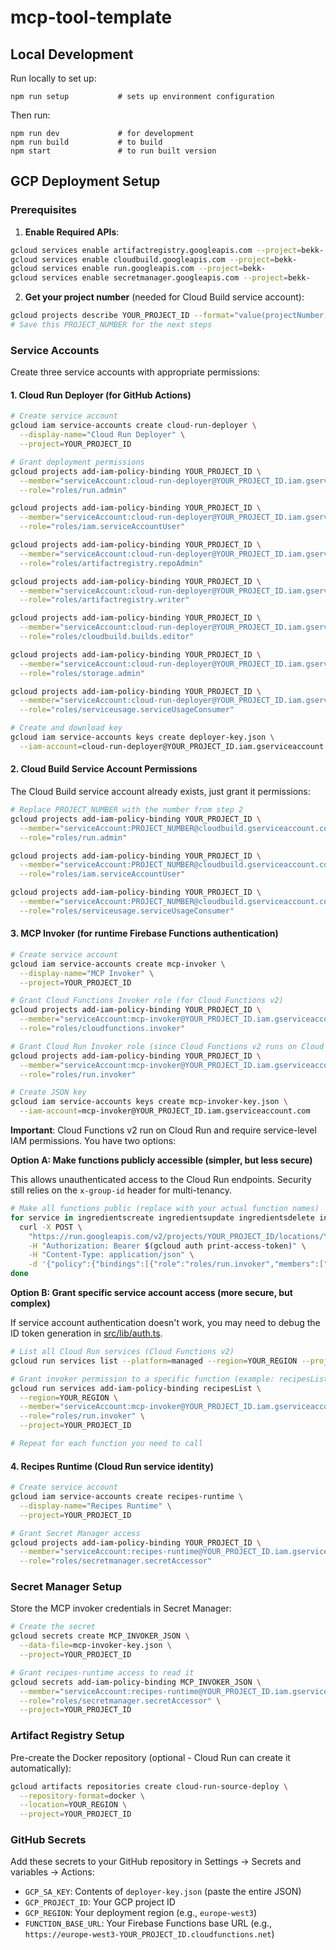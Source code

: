 # mcp-tool-template

## Local Development

Run locally to set up:
```
npm run setup           # sets up environment configuration
```

Then run:
```
npm run dev             # for development
npm run build           # to build
npm start               # to run built version
```

## GCP Deployment Setup

### Prerequisites

1. **Enable Required APIs**:
```bash
gcloud services enable artifactregistry.googleapis.com --project=bekk-
gcloud services enable cloudbuild.googleapis.com --project=bekk-
gcloud services enable run.googleapis.com --project=bekk-
gcloud services enable secretmanager.googleapis.com --project=bekk-
```

2. **Get your project number** (needed for Cloud Build service account):
```bash
gcloud projects describe YOUR_PROJECT_ID --format="value(projectNumber)"
# Save this PROJECT_NUMBER for the next steps
```

### Service Accounts

Create three service accounts with appropriate permissions:

#### 1. Cloud Run Deployer (for GitHub Actions)
```bash
# Create service account
gcloud iam service-accounts create cloud-run-deployer \
  --display-name="Cloud Run Deployer" \
  --project=YOUR_PROJECT_ID

# Grant deployment permissions
gcloud projects add-iam-policy-binding YOUR_PROJECT_ID \
  --member="serviceAccount:cloud-run-deployer@YOUR_PROJECT_ID.iam.gserviceaccount.com" \
  --role="roles/run.admin"

gcloud projects add-iam-policy-binding YOUR_PROJECT_ID \
  --member="serviceAccount:cloud-run-deployer@YOUR_PROJECT_ID.iam.gserviceaccount.com" \
  --role="roles/iam.serviceAccountUser"

gcloud projects add-iam-policy-binding YOUR_PROJECT_ID \
  --member="serviceAccount:cloud-run-deployer@YOUR_PROJECT_ID.iam.gserviceaccount.com" \
  --role="roles/artifactregistry.repoAdmin"

gcloud projects add-iam-policy-binding YOUR_PROJECT_ID \
  --member="serviceAccount:cloud-run-deployer@YOUR_PROJECT_ID.iam.gserviceaccount.com" \
  --role="roles/artifactregistry.writer"

gcloud projects add-iam-policy-binding YOUR_PROJECT_ID \
  --member="serviceAccount:cloud-run-deployer@YOUR_PROJECT_ID.iam.gserviceaccount.com" \
  --role="roles/cloudbuild.builds.editor"

gcloud projects add-iam-policy-binding YOUR_PROJECT_ID \
  --member="serviceAccount:cloud-run-deployer@YOUR_PROJECT_ID.iam.gserviceaccount.com" \
  --role="roles/storage.admin"

gcloud projects add-iam-policy-binding YOUR_PROJECT_ID \
  --member="serviceAccount:cloud-run-deployer@YOUR_PROJECT_ID.iam.gserviceaccount.com" \
  --role="roles/serviceusage.serviceUsageConsumer"

# Create and download key
gcloud iam service-accounts keys create deployer-key.json \
  --iam-account=cloud-run-deployer@YOUR_PROJECT_ID.iam.gserviceaccount.com
```

#### 2. Cloud Build Service Account Permissions
The Cloud Build service account already exists, just grant it permissions:

```bash
# Replace PROJECT_NUMBER with the number from step 2
gcloud projects add-iam-policy-binding YOUR_PROJECT_ID \
  --member="serviceAccount:PROJECT_NUMBER@cloudbuild.gserviceaccount.com" \
  --role="roles/run.admin"

gcloud projects add-iam-policy-binding YOUR_PROJECT_ID \
  --member="serviceAccount:PROJECT_NUMBER@cloudbuild.gserviceaccount.com" \
  --role="roles/iam.serviceAccountUser"

gcloud projects add-iam-policy-binding YOUR_PROJECT_ID \
  --member="serviceAccount:PROJECT_NUMBER@cloudbuild.gserviceaccount.com" \
  --role="roles/serviceusage.serviceUsageConsumer"
```

#### 3. MCP Invoker (for runtime Firebase Functions authentication)
```bash
# Create service account
gcloud iam service-accounts create mcp-invoker \
  --display-name="MCP Invoker" \
  --project=YOUR_PROJECT_ID

# Grant Cloud Functions Invoker role (for Cloud Functions v2)
gcloud projects add-iam-policy-binding YOUR_PROJECT_ID \
  --member="serviceAccount:mcp-invoker@YOUR_PROJECT_ID.iam.gserviceaccount.com" \
  --role="roles/cloudfunctions.invoker"

# Grant Cloud Run Invoker role (since Cloud Functions v2 runs on Cloud Run)
gcloud projects add-iam-policy-binding YOUR_PROJECT_ID \
  --member="serviceAccount:mcp-invoker@YOUR_PROJECT_ID.iam.gserviceaccount.com" \
  --role="roles/run.invoker"

# Create JSON key
gcloud iam service-accounts keys create mcp-invoker-key.json \
  --iam-account=mcp-invoker@YOUR_PROJECT_ID.iam.gserviceaccount.com
```

**Important**: Cloud Functions v2 run on Cloud Run and require service-level IAM permissions. You have two options:

**Option A: Make functions publicly accessible (simpler, but less secure)**

This allows unauthenticated access to the Cloud Run endpoints. Security still relies on the `x-group-id` header for multi-tenancy.

```bash
# Make all functions public (replace with your actual function names)
for service in ingredientscreate ingredientsupdate ingredientsdelete ingredientsget ingredientslist recipescreate recipesupdate recipesdelete recipesget recipeslist recipessearch; do
  curl -X POST \
    "https://run.googleapis.com/v2/projects/YOUR_PROJECT_ID/locations/YOUR_REGION/services/$service:setIamPolicy" \
    -H "Authorization: Bearer $(gcloud auth print-access-token)" \
    -H "Content-Type: application/json" \
    -d '{"policy":{"bindings":[{"role":"roles/run.invoker","members":["allUsers"]}]}}'
done
```

**Option B: Grant specific service account access (more secure, but complex)**

If service account authentication doesn't work, you may need to debug the ID token generation in [src/lib/auth.ts](src/lib/auth.ts).

```bash
# List all Cloud Run services (Cloud Functions v2)
gcloud run services list --platform=managed --region=YOUR_REGION --project=YOUR_PROJECT_ID

# Grant invoker permission to a specific function (example: recipesList)
gcloud run services add-iam-policy-binding recipesList \
  --region=YOUR_REGION \
  --member="serviceAccount:mcp-invoker@YOUR_PROJECT_ID.iam.gserviceaccount.com" \
  --role="roles/run.invoker" \
  --project=YOUR_PROJECT_ID

# Repeat for each function you need to call
```

#### 4. Recipes Runtime (Cloud Run service identity)
```bash
# Create service account
gcloud iam service-accounts create recipes-runtime \
  --display-name="Recipes Runtime" \
  --project=YOUR_PROJECT_ID

# Grant Secret Manager access
gcloud projects add-iam-policy-binding YOUR_PROJECT_ID \
  --member="serviceAccount:recipes-runtime@YOUR_PROJECT_ID.iam.gserviceaccount.com" \
  --role="roles/secretmanager.secretAccessor"
```

### Secret Manager Setup

Store the MCP invoker credentials in Secret Manager:

```bash
# Create the secret
gcloud secrets create MCP_INVOKER_JSON \
  --data-file=mcp-invoker-key.json \
  --project=YOUR_PROJECT_ID

# Grant recipes-runtime access to read it
gcloud secrets add-iam-policy-binding MCP_INVOKER_JSON \
  --member="serviceAccount:recipes-runtime@YOUR_PROJECT_ID.iam.gserviceaccount.com" \
  --role="roles/secretmanager.secretAccessor" \
  --project=YOUR_PROJECT_ID
```

### Artifact Registry Setup

Pre-create the Docker repository (optional - Cloud Run can create it automatically):

```bash
gcloud artifacts repositories create cloud-run-source-deploy \
  --repository-format=docker \
  --location=YOUR_REGION \
  --project=YOUR_PROJECT_ID
```

### GitHub Secrets

Add these secrets to your GitHub repository in Settings → Secrets and variables → Actions:

- `GCP_SA_KEY`: Contents of `deployer-key.json` (paste the entire JSON)
- `GCP_PROJECT_ID`: Your GCP project ID
- `GCP_REGION`: Your deployment region (e.g., `europe-west3`)
- `FUNCTION_BASE_URL`: Your Firebase Functions base URL (e.g., `https://europe-west3-YOUR_PROJECT_ID.cloudfunctions.net`)